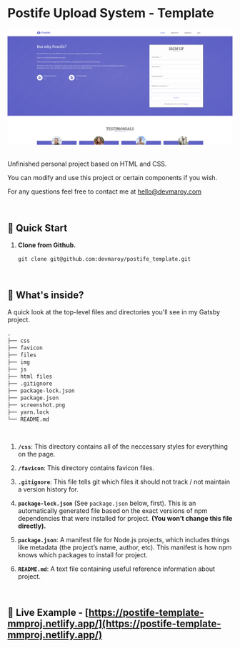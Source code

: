 # Postife Upload System - Template

![](screenshot.png)

<br />
Unfinished personal project based on HTML and CSS.

You can modify and use this project or certain components if you wish.

For any questions feel free to contact me at hello@devmaroy.com

<br />

## 🎉 Quick Start

1.  **Clone from Github.**

    ```
    git clone git@github.com:devmaroy/postife_template.git
    ```

  <br />


## 🤔 What's inside?

A quick look at the top-level files and directories you'll see in my Gatsby project.

    .
    ├── css
    ├── favicon
    ├── files
    ├── img
    ├── js
    ├── html files
    ├── .gitignore
    ├── package-lock.json
    ├── package.json
    ├── screenshot.png
    ├── yarn.lock
    └── README.md

<br />

1.  **`/css`**: This directory contains all of the neccessary styles for everything on the page.

2.  **`/favicon`**: This directory contains favicon files.

3.  **`.gitignore`**: This file tells git which files it should not track / not maintain a version history for.

4.  **`package-lock.json`** (See `package.json` below, first). This is an automatically generated file based on the exact versions of npm dependencies that were installed for project. **(You won’t change this file directly).**

5.  **`package.json`**: A manifest file for Node.js projects, which includes things like metadata (the project’s name, author, etc). This manifest is how npm knows which packages to install for project.

6.  **`README.md`**: A text file containing useful reference information about project.

<br />

## 🔗 Live Example - [https://postife-template-mmproj.netlify.app/](https://postife-template-mmproj.netlify.app/)

<br />
<br />